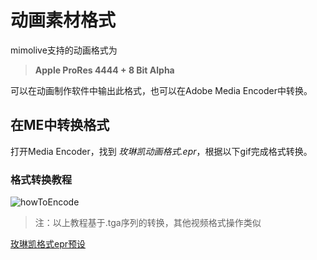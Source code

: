 # 动画素材格式

mimolive支持的动画格式为

> **Apple ProRes 4444 + 8 Bit Alpha**

可以在动画制作软件中输出此格式，也可以在Adobe Media Encoder中转换。

## 在ME中转换格式

打开Media Encoder，找到 *玫琳凯动画格式.epr*，根据以下gif完成格式转换。

### 格式转换教程

![howToEncode](../resource/howToEncode.gif)

> 注：以上教程基于.tga序列的转换，其他视频格式操作类似

[玫琳凯格式epr预设](../resource/玫琳凯动画格式.epr)